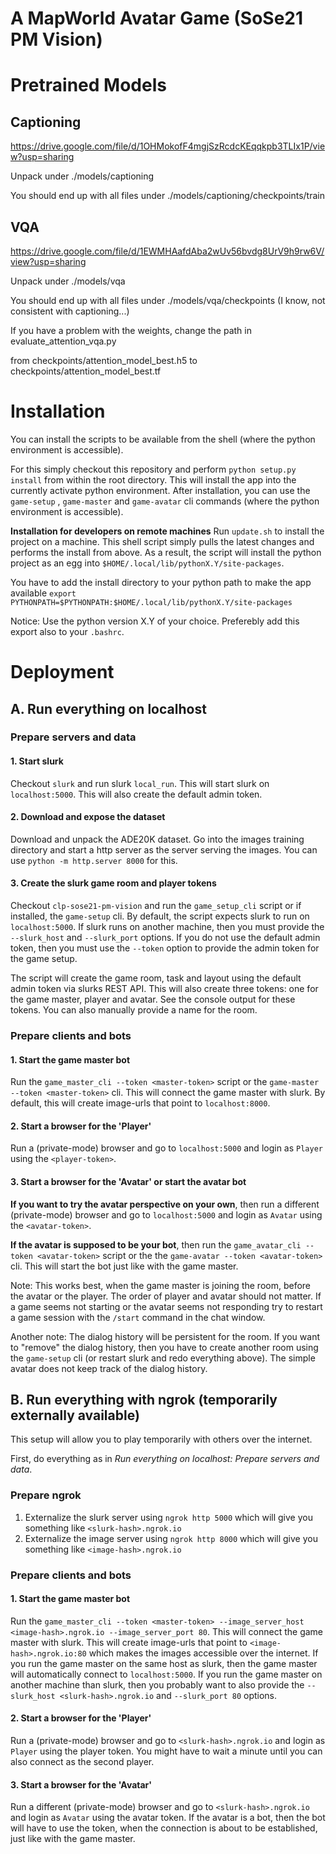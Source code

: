 # A MapWorld Avatar Game (SoSe21 PM Vision)

# Pretrained Models

## Captioning

https://drive.google.com/file/d/1OHMokofF4mgjSzRcdcKEqqkpb3TLIx1P/view?usp=sharing

Unpack under ./models/captioning

You should end up with all files under ./models/captioning/checkpoints/train




## VQA 

https://drive.google.com/file/d/1EWMHAafdAba2wUv56bvdg8UrV9h9rw6V/view?usp=sharing

Unpack under ./models/vqa

You should end up with all files under ./models/vqa/checkpoints (I know, not consistent with captioning...)

If you have a problem with the weights, change the path in evaluate_attention_vqa.py

from checkpoints/attention_model_best.h5 to checkpoints/attention_model_best.tf

# Installation

You can install the scripts to be available from the shell (where the python environment is accessible).

For this simply checkout this repository and perform `python setup.py install` from within the root directory. This will
install the app into the currently activate python environment. After installation, you can use the `game-setup`
, `game-master` and `game-avatar` cli commands (where the python environment is accessible).

**Installation for developers on remote machines**
Run `update.sh` to install the project on a machine. This shell script simply pulls the latest changes and performs the
install from above. As a result, the script will install the python project as an egg
into `$HOME/.local/lib/pythonX.Y/site-packages`.

You have to add the install directory to your python path to make the app
available `export PYTHONPATH=$PYTHONPATH:$HOME/.local/lib/pythonX.Y/site-packages`

Notice: Use the python version X.Y of your choice. Preferebly add this export also to your `.bashrc`.

# Deployment

## A. Run everything on localhost

### Prepare servers and data

#### 1. Start slurk

Checkout `slurk` and run slurk `local_run`. This will start slurk on `localhost:5000`. This will also create the default
admin token.

#### 2. Download and expose the dataset

Download and unpack the ADE20K dataset. Go into the images training directory and start a http server as the server
serving the images. You can use `python -m http.server 8000` for this.

#### 3. Create the slurk game room and player tokens

Checkout `clp-sose21-pm-vision` and run the `game_setup_cli` script or if installed, the `game-setup` cli. By default,
the script expects slurk to run on `localhost:5000`. If slurk runs on another machine, then you must provide
the `--slurk_host` and `--slurk_port` options. If you do not use the default admin token, then you must use
the `--token` option to provide the admin token for the game setup.

The script will create the game room, task and layout using the default admin token via slurks REST API. This will also
create three tokens: one for the game master, player and avatar. See the console output for these tokens. You can also
manually provide a name for the room.

### Prepare clients and bots

#### 1. Start the game master bot

Run the `game_master_cli --token <master-token>` script or the `game-master --token <master-token>` cli. This will
connect the game master with slurk. By default, this will create image-urls that point to `localhost:8000`.

#### 2. Start a browser for the 'Player'

Run a (private-mode) browser and go to `localhost:5000` and login as `Player` using the `<player-token>`.

#### 3. Start a browser for the 'Avatar' or start the avatar bot

**If you want to try the avatar perspective on your own**, then run a different (private-mode) browser and go
to `localhost:5000` and login as `Avatar` using the `<avatar-token>`.

**If the avatar is supposed to be your bot**, then run the `game_avatar_cli --token <avatar-token>` script or the
the `game-avatar --token <avatar-token>` cli. This will start the bot just like with the game master.

Note: This works best, when the game master is joining the room, before the avatar or the player. The order of player
and avatar should not matter. If a game seems not starting or the avatar seems not responding try to restart a game
session with the `/start` command in the chat window.

Another note: The dialog history will be persistent for the room. If you want to "remove" the dialog history, then you
have to create another room using the `game-setup` cli (or restart slurk and redo everything above). The simple avatar
does not keep track of the dialog history.

## B. Run everything with ngrok (temporarily externally available)

This setup will allow you to play temporarily with others over the internet.

First, do everything as in *Run everything on localhost: Prepare servers and data*.

### Prepare ngrok

1. Externalize the slurk server using `ngrok http 5000` which will give you something like `<slurk-hash>.ngrok.io`
1. Externalize the image server using `ngrok http 8000` which will give you something like `<image-hash>.ngrok.io`

### Prepare clients and bots

#### 1. Start the game master bot

Run the `game_master_cli --token <master-token> --image_server_host <image-hash>.ngrok.io --image_server_port 80`. This
will connect the game master with slurk. This will create image-urls that point to `<image-hash>.ngrok.io:80` which
makes the images accessible over the internet. If you run the game master on the same host as slurk, then the game
master will automatically connect to `localhost:5000`. If you run the game master on another machine than slurk, then
you probably want to also provide the `--slurk_host <slurk-hash>.ngrok.io` and `--slurk_port 80` options.

#### 2. Start a browser for the 'Player'

Run a (private-mode) browser and go to `<slurk-hash>.ngrok.io` and login as `Player` using the player token. You might
have to wait a minute until you can also connect as the second player.

#### 3. Start a browser for the 'Avatar'

Run a different (private-mode) browser and go to `<slurk-hash>.ngrok.io` and login as `Avatar` using the avatar token.
If the avatar is a bot, then the bot will have to use the token, when the connection is about to be established, just
like with the game master.
